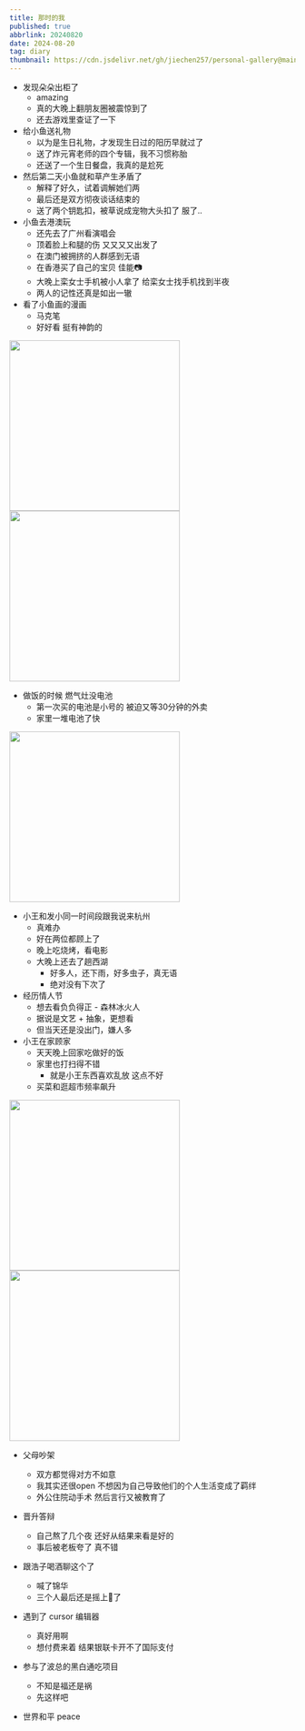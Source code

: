 ```yaml
---
title: 那时的我
published: true
abbrlink: 20240820
date: 2024-08-20
tag: diary
thumbnail: https://cdn.jsdelivr.net/gh/jiechen257/personal-gallery@main/img/202408261606699.png
---
```


- 发现朵朵出柜了
  - amazing
  - 真的大晚上翻朋友圈被震惊到了
  - 还去游戏里查证了一下
- 给小鱼送礼物
  - 以为是生日礼物，才发现生日过的阳历早就过了
  - 送了炸元宵老师的四个专辑，我不习惯称胎
  - 还送了一个生日餐盘，我真的是尬死
- 然后第二天小鱼就和草产生矛盾了
  - 解释了好久，试着调解她们两
  - 最后还是双方彻夜谈话结束的
  - 送了两个钥匙扣，被草说成宠物大头扣了 服了..
- 小鱼去港澳玩
  - 还先去了广州看演唱会
  - 顶着脸上和腿的伤 又又又又出发了
  - 在澳门被拥挤的人群感到无语
  - 在香港买了自己的宝贝 佳能📷
  - 大晚上栾女士手机被小人拿了 给栾女士找手机找到半夜
  - 两人的记性还真是如出一辙
- 看了小鱼画的漫画
  - 马克笔
  - 好好看 挺有神韵的

<img src="https://cdn.jsdelivr.net/gh/jiechen257/personal-gallery@main/img/202408231944277.png" style="height:300px; display: inline-block;">
<img src="https://cdn.jsdelivr.net/gh/jiechen257/personal-gallery@main/img/202408231954283.png" style="height:300px; display: inline-block;">

- 做饭的时候 燃气灶没电池
  - 第一次买的电池是小号的 被迫又等30分钟的外卖
  - 家里一堆电池了快

<img src="https://cdn.jsdelivr.net/gh/jiechen257/personal-gallery@main/img/202408231947617.png" style="height:300px;">

- 小王和发小同一时间段跟我说来杭州
  - 真难办
  - 好在两位都顾上了
  - 晚上吃烧烤，看电影
  - 大晚上还去了趟西湖
    - 好多人，还下雨，好多虫子，真无语
    - 绝对没有下次了
- 经历情人节
  - 想去看负负得正 - 森林冰火人
  - 据说是文艺 + 抽象，更想看
  - 但当天还是没出门，嫌人多
- 小王在家顾家
  - 天天晚上回家吃做好的饭
  - 家里也打扫得不错
    - 就是小王东西喜欢乱放 这点不好
  - 买菜和逛超市频率飙升

<img src="https://cdn.jsdelivr.net/gh/jiechen257/personal-gallery@main/img/202408231949511.png" style="height:300px; display: inline-block;">
<img src="https://cdn.jsdelivr.net/gh/jiechen257/personal-gallery@main/img/202408231953130.png" style="height:300px; display: inline-block;">

- 父母吵架
  - 双方都觉得对方不如意
  - 我其实还很open 不想因为自己导致他们的个人生活变成了羁绊
  - 外公住院动手术 然后言行又被教育了

- 晋升答辩
  - 自己熬了几个夜 还好从结果来看是好的
  - 事后被老板夸了 真不错
- 跟浩子喝酒聊这个了
  - 喊了锦华
  - 三个人最后还是摇上🎲了
- 遇到了 cursor 编辑器
  - 真好用啊
  - 想付费来着 结果银联卡开不了国际支付
- 参与了波总的黑白通吃项目
  - 不知是福还是祸
  - 先这样吧 
- 世界和平 peace